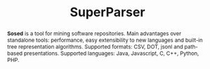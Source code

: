 ---
title: "SuperParser"
collection: tools
permalink: /tool/super-parser
pdf: 'https://arxiv.org/abs/2206.08713'
tool: 'https://zenodo.org/record/6366591'
tag: 'A tool for mining software repositories.'
abstract: '<p><b>Sosed</b> is a tool for mining software repositories. Main advantages over standalone tools: performance, easy extensibility to new languages and built-in tree representation algorithms. Supported formats: CSV, DOT, jsonl and path-based presentations. Supported languages: Java, Javascript, C, C++, Python, PHP.</p>'
---